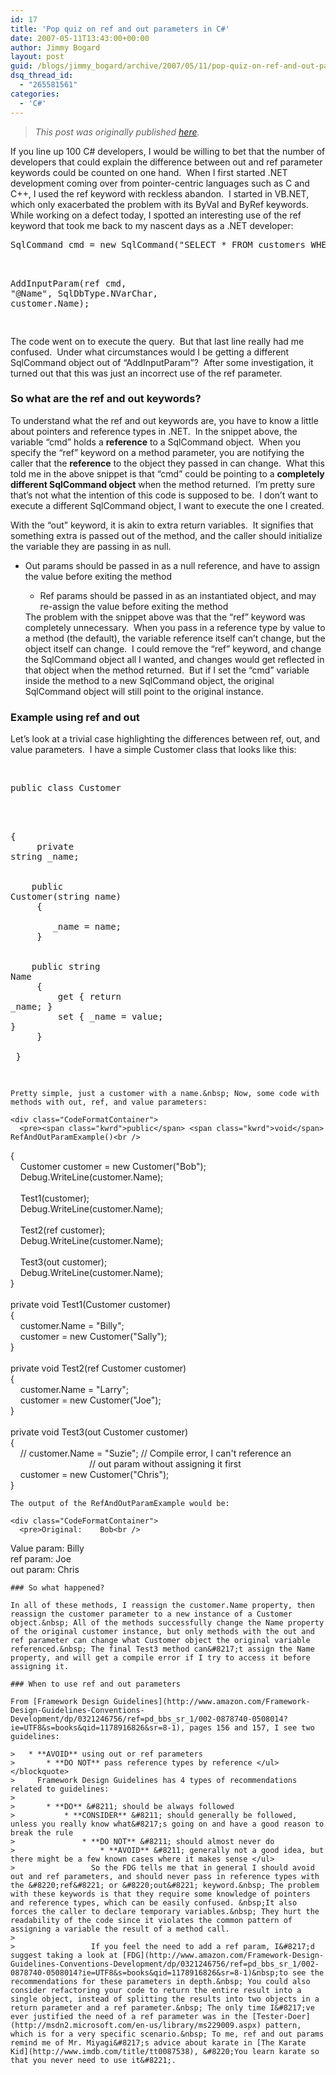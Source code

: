 ```yaml
---
id: 17
title: 'Pop quiz on ref and out parameters in C#'
date: 2007-05-11T13:43:00+00:00
author: Jimmy Bogard
layout: post
guid: /blogs/jimmy_bogard/archive/2007/05/11/pop-quiz-on-ref-and-out-parameters-in-c.aspx
dsq_thread_id:
  - "265581561"
categories:
  - 'C#'
---
```

> _This post was originally published [here](http://grabbagoft.blogspot.com/2007/06/pop-quiz-on-ref-and-out-parameters-in-c.html)._

If you line up 100 C# developers, I would be willing to bet that the number of developers that could explain the difference between out and ref parameter keywords could be counted on one hand.&nbsp; When I first started .NET development coming over from pointer-centric languages such as C and C++, I used the ref keyword with reckless abandon.&nbsp; I started in VB.NET, which only exacerbated the problem with its ByVal and ByRef keywords.&nbsp; While working on a defect today, I spotted an interesting use of the ref keyword that took me back to my nascent days as a .NET developer:

<div class="CodeFormatContainer">
  <pre>SqlCommand cmd = <span class="kwrd">new</span> SqlCommand(<span class="str">"SELECT * FROM customers WHERE customer_name = @Name"</span>);<br />

AddInputParam(<span class="kwrd">ref</span> cmd, <span class="str">"@Name"</span>, SqlDbType.NVarChar, customer.Name);<br />
</pre>
</div>

The code went on to execute the query.&nbsp; But that last line really had me confused.&nbsp; Under what circumstances would I be getting a different SqlCommand object out of &#8220;AddInputParam&#8221;?&nbsp; After some investigation, it turned out that this was just an incorrect use of the ref parameter.

### So what are the ref and out keywords?

To understand what the ref and out keywords are, you have to know a little about pointers and reference types in .NET.&nbsp; In the snippet above, the variable &#8220;cmd&#8221; holds a **reference** to a SqlCommand object.&nbsp; When you specify the &#8220;ref&#8221; keyword on a method parameter, you are notifying the caller that the **reference** to the object they passed in can change.&nbsp; What this told me in the above snippet is that &#8220;cmd&#8221; could be pointing to a **completely different SqlCommand object**&nbsp;when the method returned.&nbsp; I&#8217;m pretty sure that&#8217;s not what the intention of this code is supposed to be.&nbsp; I don&#8217;t want to execute a different SqlCommand object, I want to execute the one I created.

With the &#8220;out&#8221; keyword, it is akin to extra return variables.&nbsp; It signifies that something extra is passed out of the method, and the caller should initialize the variable they are passing in as null.

  * Out params should be passed in as a null reference, and have to assign the value before exiting the method 
      * Ref params should be passed in as an instantiated object, and may re-assign the value before exiting the method </ul> 
    The problem with the snippet above was that the &#8220;ref&#8221; keyword was completely unnecessary.&nbsp; When you pass in a reference type by value to a method (the default), the variable reference itself can&#8217;t change, but the object itself can change.&nbsp; I could remove the &#8220;ref&#8221; keyword, and change the SqlCommand object all I wanted, and changes would get reflected in that object when the method returned.&nbsp; But if I set the &#8220;cmd&#8221; variable inside the method to a new SqlCommand object, the original SqlCommand object will still point to the original instance.
    
    ### Example using ref and out
    
    Let&#8217;s look at a trivial case highlighting the differences between ref, out, and value parameters.&nbsp; I have a simple Customer class that looks like this:
    
    <div class="CodeFormatContainer">
      &nbsp;&nbsp;&nbsp;&nbsp;</p> 
      
      <pre><span class="kwrd">public</span> <span class="kwrd">class</span> Customer<br />
{<br />
&nbsp;&nbsp;&nbsp;&nbsp;<span class="kwrd">private</span> <span class="kwrd">string</span> _name;<br />
<br />
&nbsp;&nbsp;&nbsp;&nbsp;<span class="kwrd">public</span> Customer(<span class="kwrd">string</span> name)<br />
&nbsp;&nbsp;&nbsp;&nbsp;{<br />
&nbsp;&nbsp;&nbsp;&nbsp;&nbsp;&nbsp;&nbsp;&nbsp;_name = name;<br />
&nbsp;&nbsp;&nbsp;&nbsp;}<br />
<br />
&nbsp;&nbsp;&nbsp;&nbsp;<span class="kwrd">public</span> <span class="kwrd">string</span> Name<br />
&nbsp;&nbsp;&nbsp;&nbsp;{<br />
&nbsp;&nbsp;&nbsp;&nbsp;&nbsp;&nbsp;&nbsp;&nbsp;get { <span class="kwrd">return</span> _name; }<br />
&nbsp;&nbsp;&nbsp;&nbsp;&nbsp;&nbsp;&nbsp;&nbsp;set { _name = <span class="kwrd">value</span>; }<br />
&nbsp;&nbsp;&nbsp;&nbsp;}<br />
<br />
}<br />
</pre>
    </div>
    
    Pretty simple, just a customer with a name.&nbsp; Now, some code with methods with out, ref, and value parameters:
    
    <div class="CodeFormatContainer">
      <pre><span class="kwrd">public</span> <span class="kwrd">void</span> RefAndOutParamExample()<br />
{<br />
&nbsp;&nbsp;&nbsp;&nbsp;Customer customer = <span class="kwrd">new</span> Customer(<span class="str">"Bob"</span>);<br />
&nbsp;&nbsp;&nbsp;&nbsp;Debug.WriteLine(customer.Name);<br />
<br />
&nbsp;&nbsp;&nbsp;&nbsp;Test1(customer);<br />
&nbsp;&nbsp;&nbsp;&nbsp;Debug.WriteLine(customer.Name);<br />
<br />
&nbsp;&nbsp;&nbsp;&nbsp;Test2(<span class="kwrd">ref</span> customer);<br />
&nbsp;&nbsp;&nbsp;&nbsp;Debug.WriteLine(customer.Name);<br />
<br />
&nbsp;&nbsp;&nbsp;&nbsp;Test3(<span class="kwrd">out</span> customer);<br />
&nbsp;&nbsp;&nbsp;&nbsp;Debug.WriteLine(customer.Name);<br />
}<br />
<br />
<span class="kwrd">private</span> <span class="kwrd">void</span> Test1(Customer customer)<br />
{<br />
&nbsp;&nbsp;&nbsp;&nbsp;customer.Name = <span class="str">"Billy"</span>;<br />
&nbsp;&nbsp;&nbsp;&nbsp;customer = <span class="kwrd">new</span> Customer(<span class="str">"Sally"</span>);<br />
}<br />
<br />
<span class="kwrd">private</span> <span class="kwrd">void</span> Test2(<span class="kwrd">ref</span> Customer customer)<br />
{<br />
&nbsp;&nbsp;&nbsp;&nbsp;customer.Name = <span class="str">"Larry"</span>;<br />
&nbsp;&nbsp;&nbsp;&nbsp;customer = <span class="kwrd">new</span> Customer(<span class="str">"Joe"</span>);<br />
}<br />
<br />
<span class="kwrd">private</span> <span class="kwrd">void</span> Test3(<span class="kwrd">out</span> Customer customer)<br />
{<br />
&nbsp;&nbsp;&nbsp;&nbsp;<span class="rem">// customer.Name = "Suzie"; // Compile error, I can't reference an</span><br />
&nbsp;&nbsp;&nbsp;&nbsp;&nbsp;&nbsp;&nbsp;&nbsp;&nbsp;&nbsp;&nbsp;&nbsp;&nbsp;&nbsp;&nbsp;&nbsp;&nbsp;&nbsp;&nbsp;&nbsp;&nbsp;&nbsp;&nbsp;&nbsp;&nbsp;&nbsp;&nbsp;&nbsp;&nbsp;&nbsp;&nbsp;&nbsp;<span class="rem">// out param without assigning it first</span><br />
&nbsp;&nbsp;&nbsp;&nbsp;customer = <span class="kwrd">new</span> Customer(<span class="str">"Chris"</span>);<br />
}<br />
</pre>
    </div>
    
    The output of the RefAndOutParamExample would be:
    
    <div class="CodeFormatContainer">
      <pre>Original:    Bob<br />
Value param: Billy<br />
<span class="kwrd">ref</span> param:   Joe<br />
<span class="kwrd">out</span> param:   Chris</pre>
    </div>
    
    ### So what happened?
    
    In all of these methods, I reassign the customer.Name property, then reassign the customer parameter to a new instance of a Customer object.&nbsp; All of the methods successfully change the Name property of the original customer instance, but only methods with the out and ref parameter can change what Customer object the original variable referenced.&nbsp; The final Test3 method can&#8217;t assign the Name property, and will get a compile error if I try to access it before assigning it.
    
    ### When to use ref and out parameters
    
    From [Framework Design Guidelines](http://www.amazon.com/Framework-Design-Guidelines-Conventions-Development/dp/0321246756/ref=pd_bbs_sr_1/002-0878740-0508014?ie=UTF8&s=books&qid=1178916826&sr=8-1), pages 156 and 157, I see two guidelines:
    
    >   * **AVOID** using out or ref parameters 
    >       * **DO NOT** pass reference types by reference </ul> </blockquote> 
    >     Framework Design Guidelines has 4 types of recommendations related to guidelines:
    >     
    >       * **DO** &#8211; should be always followed 
    >           * **CONSIDER** &#8211; should generally be followed, unless you really know what&#8217;s going on and have a good reason to break the rule 
    >               * **DO NOT** &#8211; should almost never do 
    >                   * **AVOID** &#8211; generally not a good idea, but there might be a few known cases where it makes sense </ul> 
    >                 So the FDG tells me that in general I should avoid out and ref parameters, and should never pass in reference types with the &#8220;ref&#8221; or &#8220;out&#8221; keyword.&nbsp; The problem with these keywords is that they require some knowledge of pointers and reference types, which can be easily confused. &nbsp;It also forces the caller to declare temporary variables.&nbsp; They hurt the readability of the code since it violates the common pattern of assigning a variable the result of a method call.
    >                 
    >                 If you feel the need to add a ref param, I&#8217;d suggest taking a look at [FDG](http://www.amazon.com/Framework-Design-Guidelines-Conventions-Development/dp/0321246756/ref=pd_bbs_sr_1/002-0878740-0508014?ie=UTF8&s=books&qid=1178916826&sr=8-1)&nbsp;to see the recommendations for these parameters in depth.&nbsp; You could also consider refactoring your code to return the entire result into a single object, instead of splitting the results into two objects in a return parameter and a ref parameter.&nbsp; The only time I&#8217;ve ever justified the need of a ref parameter was in the [Tester-Doer](http://msdn2.microsoft.com/en-us/library/ms229009.aspx) pattern, which is for a very specific scenario.&nbsp; To me, ref and out params remind me of Mr. Miyagi&#8217;s advice about karate in [The Karate Kid](http://www.imdb.com/title/tt0087538), &#8220;You learn karate so that you never need to use it&#8221;.
